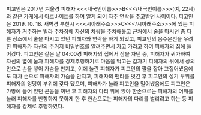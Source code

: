 피고인은 2017년 겨울경 피해자 <<<내국인이름>>>B<<</내국인이름>>>(여, 22세)와 같은 가게에서 아르바이트를 하며 알게 되어 자주 연락을 주고받던 사이이다.
피고인은 2019. 10. 18. 새벽경 부천시 <<<시아래주소>>>C<<</시아래주소>>>에 있는 피해자가 거주하는 빌라 주차장에 자신의 차량을 주차해놓고 근처에서 술을 마시던 중 다른 장소에서 술을 마시고 있던 피해자와 연락을 하게 되었고, 피고인의 음주운전을 우려한 피해자가 자신의 주거지 비밀번호를 알려주면서 자고 가라고 하여 피해자의 집에 들어갔다.
피고인은 같은 날 04:00경 피해자의 집에서 잠을 자던 중, 피해자가 귀가하여 자신의 옆에 눕자 피해자를 강제추행하기로 마음을 먹고는 갑자기 피해자의 뒤에서 상의 안으로 손을 넣어 가슴을 만지고, 이에 놀란 피해자가 피고인의 팔을 잡아 끄집어냈음에도 재차 손으로 피해자의 가슴을 만지고, 피해자의 팬티를 벗긴 후 피고인의 성기 부위를 피해자의 엉덩이 부위에 갖다 댔으며, 피해자가 놀라 피고인을 밀어냈음에도 피고인은 가방에 들어 있던 콘돔을 꺼낸 후 피해자의 다리 위에 앉아 한손으로는 피해자의 어깨를 눌러 피해자를 반항하지 못하게 한 후 한손으로는 피해자의 다리를 벌리려고 하는 등 피해자를 강제로 추행하였다.